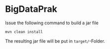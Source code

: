 # BigDataPrak

Issue the following command to build a jar file

```
mvn clean install
```

The resulting jar file will be put in `target/`-Folder.
